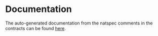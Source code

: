 # Documentation

The auto-generated documentation from the natspec comments in the contracts can be found [here](./autogen/src/SUMMARY.md).
